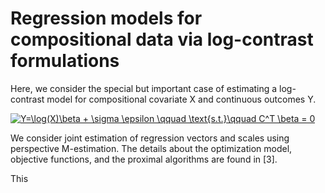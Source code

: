 Regression models for compositional data via log-contrast formulations
=========

Here, we consider the special but important case of estimating a log-contrast model for compositional covariate X
and continuous outcomes Y. 

<a href="https://www.codecogs.com/eqnedit.php?latex=Y=\log(X)\beta&space;&plus;&space;\sigma&space;\epsilon&space;\qquad&space;\text{s.t.}\qquad&space;C^T&space;\beta&space;=&space;0" target="_blank"><img src="https://latex.codecogs.com/gif.latex?Y=\log(X)\beta&space;&plus;&space;\sigma&space;\epsilon&space;\qquad&space;\text{s.t.}\qquad&space;C^T&space;\beta&space;=&space;0" title="Y=\log(X)\beta + \sigma \epsilon \qquad \text{s.t.}\qquad C^T \beta = 0" /></a>

We consider joint estimation of regression vectors and scales using perspective M-estimation. The details about the optimization model, objective functions, and the proximal algorithms are found in [3]. 

This 






